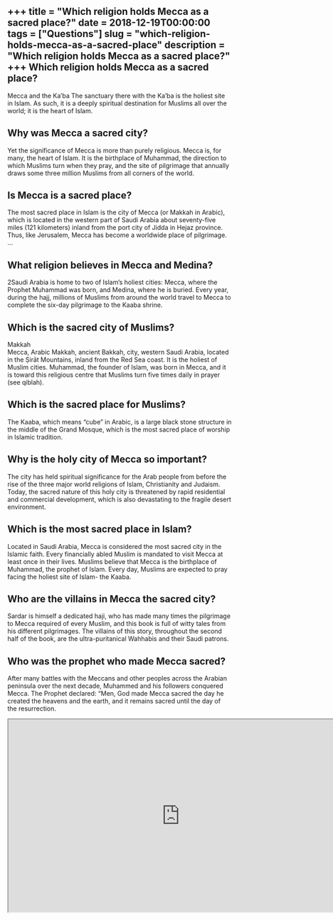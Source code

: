+++
title = "Which religion holds Mecca as a sacred place?"
date = 2018-12-19T00:00:00
tags = ["Questions"]
slug = "which-religion-holds-mecca-as-a-sacred-place"
description = "Which religion holds Mecca as a sacred place?"
+++
Which religion holds Mecca as a sacred place?
---------------------------------------------

Mecca and the Ka’ba The sanctuary there with the Ka’ba is the holiest site in Islam. As such, it is a deeply spiritual destination for Muslims all over the world; it is the heart of Islam.

Why was Mecca a sacred city?
----------------------------

Yet the significance of Mecca is more than purely religious. Mecca is, for many, the heart of Islam. It is the birthplace of Muhammad, the direction to which Muslims turn when they pray, and the site of pilgrimage that annually draws some three million Muslims from all corners of the world.

Is Mecca is a sacred place?
---------------------------

The most sacred place in Islam is the city of Mecca (or Makkah in Arabic), which is located in the western part of Saudi Arabia about seventy-five miles (121 kilometers) inland from the port city of Jidda in Hejaz province. Thus, like Jerusalem, Mecca has become a worldwide place of pilgrimage. …

What religion believes in Mecca and Medina?
-------------------------------------------

2Saudi Arabia is home to two of Islam’s holiest cities: Mecca, where the Prophet Muhammad was born, and Medina, where he is buried. Every year, during the hajj, millions of Muslims from around the world travel to Mecca to complete the six-day pilgrimage to the Kaaba shrine.

Which is the sacred city of Muslims?
------------------------------------

Makkah  
Mecca, Arabic Makkah, ancient Bakkah, city, western Saudi Arabia, located in the Ṣirāt Mountains, inland from the Red Sea coast. It is the holiest of Muslim cities. Muhammad, the founder of Islam, was born in Mecca, and it is toward this religious centre that Muslims turn five times daily in prayer (see qiblah).

Which is the sacred place for Muslims?
--------------------------------------

The Kaaba, which means “cube” in Arabic, is a large black stone structure in the middle of the Grand Mosque, which is the most sacred place of worship in Islamic tradition.

Why is the holy city of Mecca so important?
-------------------------------------------

The city has held spiritual significance for the Arab people from before the rise of the three major world religions of Islam, Christianity and Judaism. Today, the sacred nature of this holy city is threatened by rapid residential and commercial development, which is also devastating to the fragile desert environment.

Which is the most sacred place in Islam?
----------------------------------------

Located in Saudi Arabia, Mecca is considered the most sacred city in the Islamic faith. Every financially abled Muslim is mandated to visit Mecca at least once in their lives. Muslims believe that Mecca is the birthplace of Muhammad, the prophet of Islam. Every day, Muslims are expected to pray facing the holiest site of Islam- the Kaaba.

Who are the villains in Mecca the sacred city?
----------------------------------------------

Sardar is himself a dedicated haji, who has made many times the pilgrimage to Mecca required of every Muslim, and this book is full of witty tales from his different pilgrimages. The villains of this story, throughout the second half of the book, are the ultra-puritanical Wahhabis and their Saudi patrons.

Who was the prophet who made Mecca sacred?
------------------------------------------

After many battles with the Meccans and other peoples across the Arabian peninsula over the next decade, Muhammed and his followers conquered Mecca. The Prophet declared: “Men, God made Mecca sacred the day he created the heavens and the earth, and it remains sacred until the day of the resurrection.

<iframe allow="accelerometer; autoplay; clipboard-write; encrypted-media; gyroscope; picture-in-picture" allowfullscreen="" class="__youtube_prefs__  epyt-is-override  no-lazyload" data-no-lazy="1" data-origheight="433" data-origwidth="770" data-skipgform_ajax_framebjll="" height="433" id="_ytid_32390" loading="lazy" src="https://www.youtube.com/embed/OqMBKMU9E6A?enablejsapi=1&autoplay=0&cc_load_policy=0&cc_lang_pref=&iv_load_policy=1&loop=0&modestbranding=0&rel=1&fs=1&playsinline=0&autohide=2&theme=dark&color=red&controls=1&" title="YouTube player" width="770"></iframe>